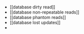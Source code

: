 - [[database dirty read]]
- [[database non-repeatable reads]]
- [[database phantom reads]]
- [[database lost updates]]
-